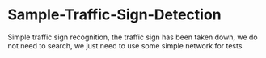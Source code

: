 # Sample-Traffic-Sign-Detection
Simple traffic sign recognition, the traffic sign has been taken down, we do not need to search, we just need to use some simple network for tests
